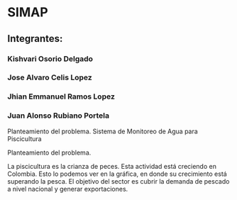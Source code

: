 # SIMAP
## Integrantes:
### Kishvari Osorio Delgado
### Jose Alvaro Celis Lopez
### Jhian Emmanuel Ramos Lopez
### Juan Alonso Rubiano Portela 
Planteamiento del problema. 
Sistema de Monitoreo de Agua para Piscicultura

Planteamiento del problema. 

La piscicultura es la crianza de peces.  Esta  actividad  está creciendo en Colombia. Esto  lo podemos ver   en la gráfica, en donde  su crecimiento  está superando la pesca. El objetivo  del sector es cubrir  la demanda  de   pescado  a nivel nacional y generar exportaciones.



